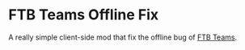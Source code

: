 # FTB Teams Offline Fix
A really simple client-side mod that fix the offline bug of [FTB Teams](https://github.com/FTBTeam/FTB-Teams).